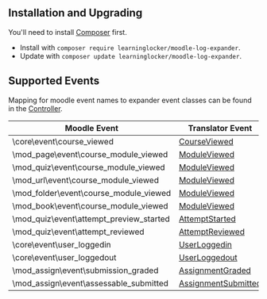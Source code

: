 ## Installation and Upgrading
You'll need to install [Composer](https://getcomposer.org/) first.

- Install with `composer require learninglocker/moodle-log-expander`.
- Update with `composer update learninglocker/moodle-log-expander`.


## Supported Events
Mapping for moodle event names to expander event classes can be found in the [Controller](../src/Controller.php).

Moodle Event | Translator Event
--- | ---
\core\event\course_viewed | [CourseViewed](../src/events/CourseViewed.php)
\mod_page\event\course_module_viewed | [ModuleViewed](../src/events/ModuleViewed.php)
\mod_quiz\event\course_module_viewed | [ModuleViewed](../src/events/ModuleViewed.php)
\mod_url\event\course_module_viewed | [ModuleViewed](../src/events/ModuleViewed.php)
\mod_folder\event\course_module_viewed | [ModuleViewed](../src/events/ModuleViewed.php)
\mod_book\event\course_module_viewed | [ModuleViewed](../src/events/ModuleViewed.php)
\mod_quiz\event\attempt_preview_started | [AttemptStarted](../src/events/AttemptStarted.php)
\mod_quiz\event\attempt_reviewed | [AttemptReviewed](../src/events/AttemptReviewed.php)
\core\event\user_loggedin | [UserLoggedin](../src/events/UserLoggedin.php)
\core\event\user_loggedout | [UserLoggedout](../src/events/UserLoggedout.php)
\mod_assign\event\submission_graded | [AssignmentGraded](../src/events/AssignmentGraded.php)
\mod_assign\event\assessable_submitted | [AssignmentSubmitted](../src/events/AssignmentSubmitted.php)
